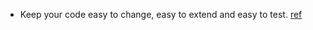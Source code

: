 - Keep your code easy to change, easy to extend and easy to test. [ref](https://www.youtube.com/watch?v=B4s381OrjWo)
